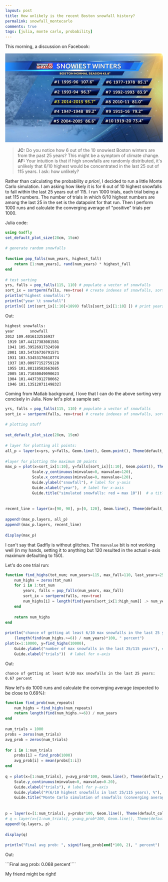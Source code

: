```yaml
---
layout: post
title: How unlikely is the recent Boston snowfall history?
permalink: snowfall_montecarlo
comments: true
tags: [julia, monte carlo, probability]
---
```


This morning, a discussion on Facebook:

![](https://raw.githubusercontent.com/aflyax/Julia/master/climate_monte_carlo/boston_snows.jpg)
[]()

>**JC:** Do you notice how 6 out of the 10 snowiest Boston winters are from the past 25 years? This might be a symptom of climate change.<br>
>**AF:** Your intuition is that if high snowfalls are randomly distributed, it's unlikely that 6/10 highest would be concentrated in the last 25 out of 115 years. I ask: how unlikely?

<!-- more -->

Rather than calculating the probability *a priori*, I decided to run a little Monte Carlo simulation. I am asking how likely it is for 6 out of 10 highest snowfalls to fall within the last 25 years out of 115. I run 1000 trials, each trial being a set 115 numbers. The number of trials in which 6/10 highest numbers are among the last 25 in the set is the datapoint for that run. Then I perform 1000 runs and calculate the converging average of "positive" trials per 1000.

Julia code:

``` julia
using Gadfly
set_default_plot_size(28cm, 15cm)

# generate random snowfalls

function pop_falls(num_years, highest_fall)
    return [1:num_years], rand(num_years) * highest_fall
end

# test sorting
yrs, falls = pop_falls(115, 110) # populate a vector of snowfalls
sort_ix = sortperm(falls, rev=true) # create indexes of snowfalls, sorted in reverse order (high → low)
println("highest snowfalls:")
println("year \t snowfall")
println([ int(sort_ix[1:10]+1899) falls[sort_ix][1:10] ]) # print years and falls corresponding to the top ten indexes
```

Out:

`highest snowfalls:` <br>
` year       snowfall ` <br>
` 2012 109.4016132516937 ` <br>
` 1919 107.44117383081581` <br>
` 1941 105.39526917324598` <br>
` 2001 103.54726736791571` <br>
` 1931 103.53453176618774` <br>
` 1937 103.00977152759128` <br>
` 1955 101.88118582663685` <br>
` 2005 101.71030049090623` <br>
` 1904 101.44373912780662` <br>
` 1946 101.13512071149832]` <br>


Coming from Matlab background, I love that I can do the above sorting very concisely in Julia. Now let's plot a sample set:

``` julia
yrs, falls = pop_falls(115, 110) # populate a vector of snowfalls
sort_ix = sortperm(falls, rev=true) # create indexes of snowfalls, sorted in reverse order (high → low)

# plotting stuff

set_default_plot_size(28cm, 15cm)

# layer for plotting all points:
all_p = layer(x=yrs, y=falls, Geom.line(), Geom.point(), Theme(default_color=color("#BCBCBC")))

#layer for plotting the maximum 10 points
max_p = plot(x=sort_ix[1:10], y=falls[sort_ix][1:10], Geom.point(), Theme(default_color=color("indianred")),
            Scale.y_continuous(minvalue=0, maxvalue=120),
            Scale.x_continuous(minvalue=0, maxvalue=120),
            Guide.ylabel("snowfall"), # label for y-axis
            Guide.xlabel("year"),  # label for x-axis
            Guide.title("simulated snowfalls: red = max 10"))  # a title)


recent_line = layer(x=[90, 90], y=[0, 120], Geom.line(), Theme(default_color=color("purple")) )

append!(max_p.layers, all_p)
append!(max_p.layers, recent_line)

display(max_p)
```

<object type="image/svg+xml" data="\images\snowfalls_trial.svg"></object>

I can't say that Gadfly is without glitches. The `maxvalue` bit is not working well (in my hands, setting it to anything but 120 resulted in the actual x-axis maximum defaulting to 150).

Let's do one trial run:

```julia
function find_highs(tot_num; num_years=115, max_fall=110, last_years=25, high_num=10)
    num_highs = zeros(tot_num)
    for i in 1:tot_num
        years, falls = pop_falls(num_years, max_fall)
        sort_ix = sortperm(falls, rev=true)
        num_highs[i] = length(find(years[sort_ix[1:high_num]] .> num_years-last_years))
    end
    
    return num_highs
end

println("chance of getting at least 6/10 max snowfalls in the last 25 years: ",
    (length(find(num_highs.>=6)) / num_years)*100, " percent")
plot(x=1:10000, y=find_highs(10000),
    Guide.ylabel("number of max snowfalls in the last 25/115 years"), # label for y-axis
    Guide.xlabel("trials"))  # label for x-axis
```

Out: <br>
```
chance of getting at least 6/10 max snowfalls in the last 25 years: 0.67 percent
```
<object type="image/svg+xml" data="\images\snowfalls_run.svg"></object>

Now let's do 1000 runs and calculate the converging average (expected to be close to 0.69%):

``` julia
function find_prob(num_repeats)
    num_highs = find_highs(num_repeats)
    return length(find(num_highs.>=6)) / num_years
end

num_trials = 1000
probs = zeros(num_trials)
avg_prob = zeros(num_trials)

for i in 1:num_trials
    probs[i] = find_prob(1000)
    avg_prob[i] = mean(probs[1:i])
end

q = plot(x=[1:num_trials], y=avg_prob*100, Geom.line(), Theme(default_color=color("black")),
    Scale.y_continuous(minvalue=0, maxvalue=0.20),
    Guide.xlabel("trials"), # label for y-axis
    Guide.ylabel("P(6/10 highest snowfalls in last 25/115 years), %"),  # label for x-axis
    Guide.title("Monte Carlo simulation of snowfalls (converging average)"))  # a title))


p = layer(x=[1:num_trials], y=probs*100, Geom.line(), Theme(default_color=color("#BCBCBC")))
# q = layer(x=[1:num_trials], y=avg_prob*100, Geom.line(), Theme(default_color=color("black")))
append!(q.layers, p)

display(q)

println("Final avg prob: ", signif(avg_prob[end]*100, 2), " percent")
```

Out:

```Final avg prob: 0.068 percent````

<object type="image/svg+xml" data="\images\snowfalls_probs.svg"></object>

My friend might be right!